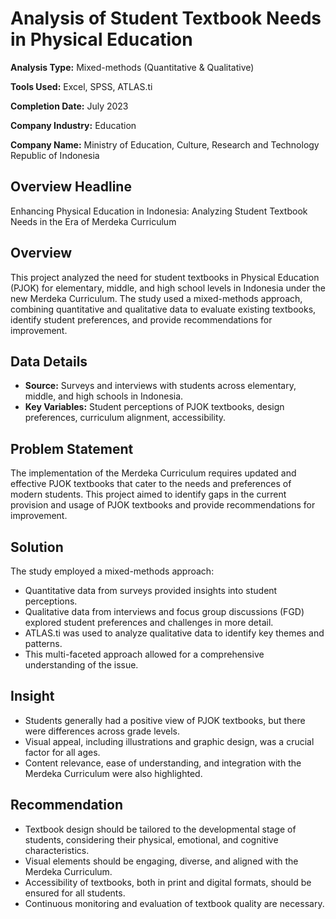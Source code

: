 # Analysis of Student Textbook Needs in Physical Education

**Analysis Type:** Mixed-methods (Quantitative & Qualitative)

**Tools Used:** Excel, SPSS, ATLAS.ti

**Completion Date:**  July 2023

**Company Industry:** Education

**Company Name:**  Ministry of Education, Culture, Research and Technology Republic of Indonesia

## Overview Headline

Enhancing Physical Education in Indonesia: Analyzing Student Textbook Needs in the Era of Merdeka Curriculum

## Overview

This project analyzed the need for student textbooks in Physical Education (PJOK) for elementary, middle, and high school levels in Indonesia under the new Merdeka Curriculum. The study used a mixed-methods approach, combining quantitative and qualitative data to evaluate existing textbooks, identify student preferences, and provide recommendations for improvement.

## Data Details

*   **Source:** Surveys and interviews with students across elementary, middle, and high schools in Indonesia.
*   **Key Variables:** Student perceptions of PJOK textbooks, design preferences, curriculum alignment, accessibility.

## Problem Statement

The implementation of the Merdeka Curriculum requires updated and effective PJOK textbooks that cater to the needs and preferences of modern students. This project aimed to identify gaps in the current provision and usage of PJOK textbooks and provide recommendations for improvement.

## Solution

The study employed a mixed-methods approach:
* Quantitative data from surveys provided insights into student perceptions. 
* Qualitative data from interviews and focus group discussions (FGD) explored student preferences and challenges in more detail.
* ATLAS.ti was used to analyze qualitative data to identify key themes and patterns.
* This multi-faceted approach allowed for a comprehensive understanding of the issue.

## Insight

* Students generally had a positive view of PJOK textbooks, but there were differences across grade levels.
* Visual appeal, including illustrations and graphic design, was a crucial factor for all ages. 
* Content relevance, ease of understanding, and integration with the Merdeka Curriculum were also highlighted. 

## Recommendation

* Textbook design should be tailored to the developmental stage of students, considering their physical, emotional, and cognitive characteristics. 
* Visual elements should be engaging, diverse, and aligned with the Merdeka Curriculum. 
* Accessibility of textbooks, both in print and digital formats, should be ensured for all students.
* Continuous monitoring and evaluation of textbook quality are necessary.
